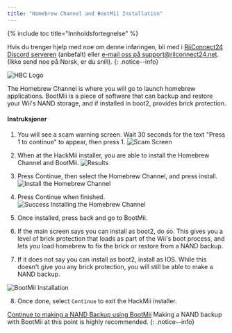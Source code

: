 ```yaml
---
title: "Homebrew Channel and BootMii Installation"
---
```


{% include toc title="Innholdsfortegnelse" %}

Hvis du trenger hjelp med noe om denne inføringen, bli med i [RiiConnect24 Discord serveren](https://discord.gg/b4Y7jfD) (anbefalt) eller [e-mail oss på support@riiconnect24.net](mailto:support@riiconnect24.net). (Ikke send noe på Norsk, er du snill).
{: .notice--info}

![HBC Logo](/images/hbc.png)

The Homebrew Channel is where you will go to launch homebrew applications. BootMii is a piece of software that can backup and restore your Wii's NAND storage, and if installed in boot2, provides brick protection.

#### Instruksjoner

1. You will see a scam warning screen. Wait 30 seconds for the text "Press 1 to continue" to appear, then press 1. ![Scam Screen](/images/Wii/ScamScreen.png)

2. When at the HackMii installer, you are able to install the Homebrew Channel and BootMii. ![Results](/images/Wii/Results.png)

3. Press Continue, then select the Homebrew Channel, and press install. ![Install the Homebrew Channel](/images/Wii/InstallHomebrewChannel.png)

4. Press Continue when finished. ![Success Installing the Homebrew Channel](/images/Wii/SuccessHBC.png)

5. Once installed, press back and go to BootMii.
6. If the main screen says you can install as boot2, do so. This gives you a level of brick protection that loads as part of the Wii's boot process, and lets you load homebrew to fix the brick or restore from a NAND backup.
7. If it does not say you can install as boot2, install as IOS. While this doesn't give you any brick protection, you will still be able to make a NAND backup.

![BootMii Installation](/images/Wii/InstallBootMii.jpg)

8. Once done, select `Continue` to exit the HackMii installer.

[Continue to making a NAND Backup using BootMii](bootmii) Making a NAND backup with BootMii at this point is highly recommended.
{: .notice--info}
